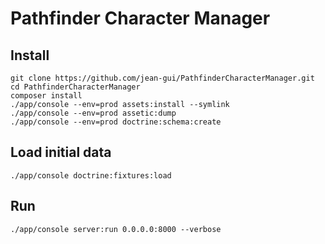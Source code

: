 Pathfinder Character Manager
============================

Install
-------

    git clone https://github.com/jean-gui/PathfinderCharacterManager.git
    cd PathfinderCharacterManager
    composer install
    ./app/console --env=prod assets:install --symlink
    ./app/console --env=prod assetic:dump
    ./app/console --env=prod doctrine:schema:create

Load initial data
-----------------

    ./app/console doctrine:fixtures:load
    
Run
---

    ./app/console server:run 0.0.0.0:8000 --verbose